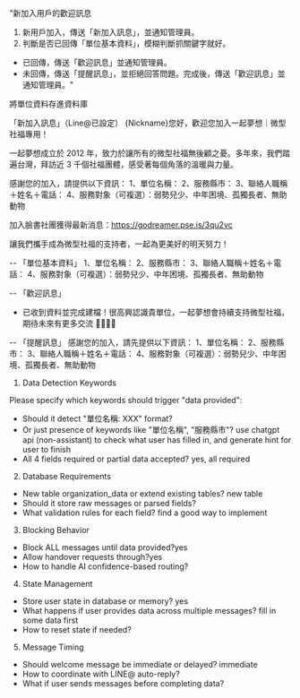 "新加入用戶的歡迎訊息

1. 新用戶加入，傳送「新加入訊息」，並通知管理員。
2. 判斷是否已回傳「單位基本資料」，模糊判斷抓關鍵字就好。

- 已回傳，傳送「歡迎訊息」並通知管理員。
- 未回傳，傳送「提醒訊息」，並拒絕回答問題。完成後，傳送「歡迎訊息」並通知管理員。"

將單位資料存進資料庫

「新加入訊息」（Line@已設定）
{Nickname}您好，歡迎您加入一起夢想｜微型社福專用！

一起夢想成立於 2012 年，致力於讓所有的微型社福無後顧之憂。多年來，我們踏遍台灣，拜訪近 3 千個社福團體，感受著每個角落的溫暖與力量。

感謝您的加入，請提供以下資訊：
1、單位名稱：
2、服務縣市：
3、聯絡人職稱＋姓名＋電話：
4、服務對象（可複選）：弱勢兒少、中年困境、孤獨長者、無助動物

加入臉書社團獲得最新消息：https://godreamer.pse.is/3qu2vc

讓我們攜手成為微型社福的支持者，一起為更美好的明天努力！

--
「單位基本資料」
1、單位名稱：
2、服務縣市：
3、聯絡人職稱＋姓名＋電話：
4、服務對象（可複選）：弱勢兒少、中年困境、孤獨長者、無助動物

--
「歡迎訊息」

- 已收到資料並完成建檔！很高興認識貴單位，一起夢想會持續支持微型社福，期待未來有更多交流 🤜🏻🤛🏻

--
「提醒訊息」
感謝您的加入，請先提供以下資訊：
1、單位名稱：
2、服務縣市：
3、聯絡人職稱＋姓名＋電話：
4、服務對象（可複選）：弱勢兒少、中年困境、孤獨長者、無助動物

1.  Data Detection Keywords

Please specify which keywords should trigger "data provided":

- Should it detect "單位名稱: XXX" format?
- Or just presence of keywords like "單位名稱", "服務縣市"? use chatgpt api (non-assistant) to check what user has filled in, and generate hint for user to finish
- All 4 fields required or partial data accepted? yes, all required

2. Database Requirements

- New table organization_data or extend existing tables? new table
- Should it store raw messages or parsed fields?
- What validation rules for each field? find a good way to implement

3. Blocking Behavior

- Block ALL messages until data provided?yes
- Allow handover requests through?yes
- How to handle AI confidence-based routing?

4. State Management

- Store user state in database or memory? yes
- What happens if user provides data across multiple messages? fill in some data first
- How to reset state if needed?

5. Message Timing

- Should welcome message be immediate or delayed? immediate
- How to coordinate with LINE@ auto-reply?
- What if user sends messages before completing data?
